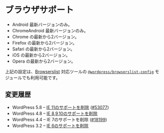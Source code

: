 <!--
# Browser support
-->

# ブラウザサポート

<!--
Last 1 Android versions.
Last 1 ChromeAndroid versions.
Last 2 Chrome versions.
Last 2 Firefox versions.
Last 2 Safari versions.
Last 2 iOS versions.
Last 2 Edge versions.
Last 2 Opera versions.
Browsers with > 1% usage based on [can I use browser usage table](https://caniuse.com/usage-table)
-->

- Android 最新バージョンのみ。
- ChromeAndroid 最新バージョンのみ。
- Chrome の最新から2バージョン。
- Firefox の最新から2バージョン。
- Safari の最新から2バージョン。
- iOS の最新から2バージョン。
- Opera の最新から2バージョン。

<!--
The above configuration is also available in the [`@wordpress/browserslist-config`](https://github.com/WordPress/gutenberg/tree/master/packages/browserslist-config) module for [Browserslist](https://www.npmjs.com/package/browserslist) compatible tooling.
-->

上記の設定は、[Browserslist](https://www.npmjs.com/package/browserslist) 対応ツールの [`@wordpress/browserslist-config`](https://github.com/WordPress/gutenberg/tree/master/packages/browserslist-config) モジュールでも利用可能です。

<!--
## Changelog
-->

## 変更履歴

<!--
WordPress 5.8 – [Removed support for IE 11](https://make.wordpress.org/core/2021/04/22/ie-11-support-phase-out-plan/) ([#53077](https://core.trac.wordpress.org/ticket/53077))

WordPress 4.8 – [IE 8, 9, and 10](https://make.wordpress.org/core/2017/04/23/target-browser-coverage/)

WordPress 4.4 – Removed support for IE 7 ([#18199](https://core.trac.wordpress.org/ticket/18199))

WordPress 3.2 – [Removed support for IE 6](https://make.wordpress.org/core/2011/03/18/wordpress-3-2-the-plan-faster-lighter/)
-->

-   WordPress 5.8 – [IE 11のサポートを削除](https://make.wordpress.org/core/2021/04/22/ie-11-support-phase-out-plan/) ([#53077](https://core.trac.wordpress.org/ticket/53077))
-   WordPress 4.8 – [IE 8,9,10のサポートを削除](https://make.wordpress.org/core/2017/04/23/target-browser-coverage/)
-   WordPress 4.4 – IE 7のサポートを削除 ([#18199](https://core.trac.wordpress.org/ticket/18199))
-   WordPress 3.2 – [IE 6のサポートを削除](https://make.wordpress.org/core/2011/03/18/wordpress-3-2-the-plan-faster-lighter/)
